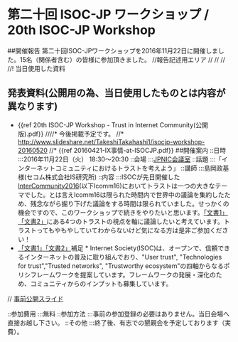 # 第二十回 ISOC-JP ワークショップ / 20th ISOC-JP Workshop
##開催報告
第二十回ISOC-JPワークショップを2016年11月22日に開催しました。15名（関係者含む）の皆様に参加頂きました。
//報告記述用エリア
//
//
//
//! 当日使用した資料
## 発表資料(公開用の為、当日使用したものとは内容が異なります)
*  {{ref 20th ISOC-JP Workshop - Trust in Internet Community(公開版).pdf}}
////* 今後掲載予定です。
//* http://www.slideshare.net/TakeshiTakahashi1/isocjp-workshop-20160520
//* {{ref 20160421-IX事情-at-ISOCJP.pdf}}
##開催案内
::日時
:::2016年11月22日（火） 18:30〜20:30
::会場
:::[JPNIC会議室](https://www.nic.ad.jp/ja/profile/map.html)
::話題
:::「インターネットコミュニティにおけるトラストを考えよう」
::講師
:::島岡政基様(セコム株式会社IS研究所)
::内容
:::ISOCが先日開催した[InterCommunity2016](https://icomm16.internetsociety.org/)(以下Icomm16)においてトラストは一つの大きなテーマでした。とは言えIcomm16は限られた時間内で世界中の議論を集約したため、残念ながら掘り下げた議論をする時間は限られていました。せっかくの機会ですので、このワークショップで続きをやりたいと思います。[「文書1」](https://www.internetsociety.org/blog/public-policy/2016/06/read-internet-societys-trust-framework-and-share-your-views)[「文書2」](http://www.internetsociety.org/doc/policy-framework-open-and-trusted-internet)にある4つのトラストの視点を軸に議論したいと考えています。トラストってもやもやしていてわからないけど気になる方は是非ご参加ください！
* [「文書1」](https://www.internetsociety.org/blog/public-policy/2016/06/read-internet-societys-trust-framework-and-share-your-views)[「文書2」](http://www.internetsociety.org/doc/policy-framework-open-and-trusted-internet)補足
       * Internet Society(ISOC)は、オープンで、信頼できるインターネットの普及に取り組んでおり、"User trust", "Technologies for trust","Trusted networks", "Trustworthy ecosystem"の四軸からなるポリシフレームワークを提案しています。フレームワークの発展・深化のため、コミュニティからのインプットも募集しています。


// [事前公開スライド](https://www.dropbox.com/s/0akehnhwyxneymv/20160520_IsocJpWorkshop.pdf?dl=0)

::参加費用
:::無料
::参加方法
:::事前の参加登録の必要はありません。当日会場へ直接お越し下さい。
::その他
:::終了後、有志での懇親会を予定しております（実費）。